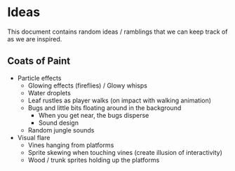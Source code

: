 # Ideas

This document contains random ideas / ramblings that we can keep track of as we are inspired.

## Coats of Paint
* Particle effects
    * Glowing effects (fireflies) / Glowy whisps
    * Water droplets
    * Leaf rustles as player walks (on impact with walking animation)
    * Bugs and little bits floating around in the background
        * When you get near, the bugs disperse
        * Sound design
    * Random jungle sounds
* Visual flare
    * Vines hanging from platforms
    * Sprite skewing when touching vines (create illusion of interactivity)
    * Wood / trunk sprites holding up the platforms
